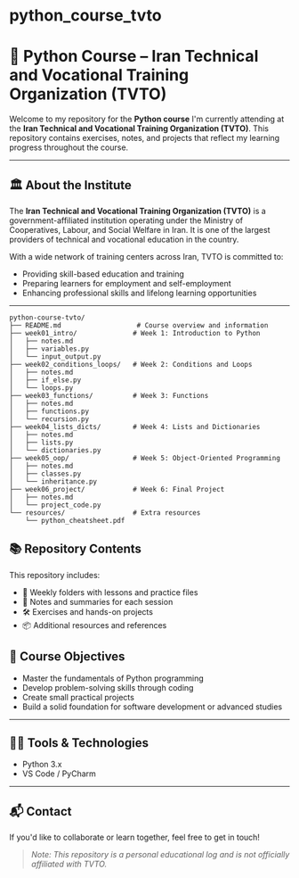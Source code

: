 # python_course_tvto
# 🐍 Python Course – Iran Technical and Vocational Training Organization (TVTO)

Welcome to my repository for the **Python course** I'm currently attending at the **Iran Technical and Vocational Training Organization (TVTO)**. This repository contains exercises, notes, and projects that reflect my learning progress throughout the course.

---

## 🏛️ About the Institute

The **Iran Technical and Vocational Training Organization (TVTO)** is a government-affiliated institution operating under the Ministry of Cooperatives, Labour, and Social Welfare in Iran. It is one of the largest providers of technical and vocational education in the country.

With a wide network of training centers across Iran, TVTO is committed to:
- Providing skill-based education and training  
- Preparing learners for employment and self-employment  
- Enhancing professional skills and lifelong learning opportunities

---

```plaintext
python-course-tvto/
├── README.md                   # Course overview and information
├── week01_intro/              # Week 1: Introduction to Python
│   ├── notes.md
│   ├── variables.py
│   └── input_output.py
├── week02_conditions_loops/   # Week 2: Conditions and Loops
│   ├── notes.md
│   ├── if_else.py
│   └── loops.py
├── week03_functions/          # Week 3: Functions
│   ├── notes.md
│   ├── functions.py
│   └── recursion.py
├── week04_lists_dicts/        # Week 4: Lists and Dictionaries
│   ├── notes.md
│   ├── lists.py
│   └── dictionaries.py
├── week05_oop/                # Week 5: Object-Oriented Programming
│   ├── notes.md
│   ├── classes.py
│   └── inheritance.py
├── week06_project/            # Week 6: Final Project
│   ├── notes.md
│   └── project_code.py
└── resources/                 # Extra resources
    └── python_cheatsheet.pdf
```

## 📚 Repository Contents

This repository includes:
- 📅 Weekly folders with lessons and practice files  
- 🧠 Notes and summaries for each session  
- 🛠️ Exercises and hands-on projects  
- 📦 Additional resources and references



## 🎯 Course Objectives

- Master the fundamentals of Python programming  
- Develop problem-solving skills through coding  
- Create small practical projects  
- Build a solid foundation for software development or advanced studies

---

## 🧑‍💻 Tools & Technologies

- Python 3.x  
- VS Code / PyCharm  

---

## 📬 Contact

If you'd like to collaborate or learn together, feel free to get in touch!

> _Note: This repository is a personal educational log and is not officially affiliated with TVTO._
